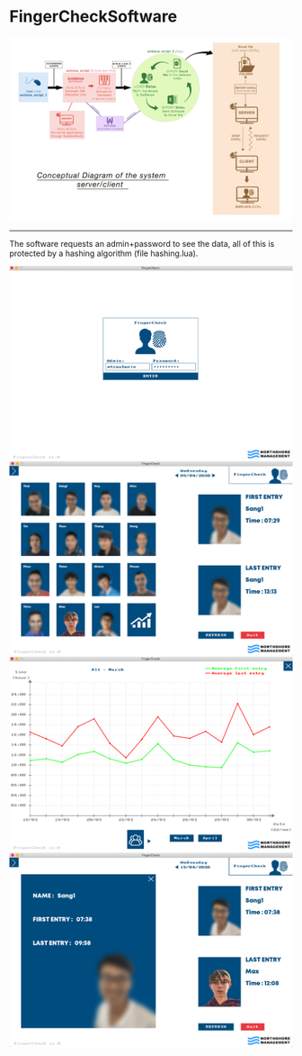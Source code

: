# FingerCheckSoftware

![](images/conceptual_diagram_server_client.png)

________
 
The software requests an admin+password to see the data, all of this is protected by a hashing algorithm (file hashing.lua).

![](images/1.png)
![](images/2.png)
![](images/3.png)
![](images/4.png)

